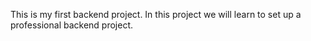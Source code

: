 This is my first backend project. In this project we will learn to set up a professional backend project.